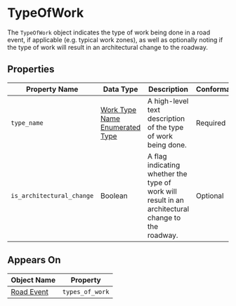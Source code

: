 # TypeOfWork
The `TypeOfWork` object indicates the type of work being done in a road event, if applicable (e.g. typical work zones), as well as optionally noting if the type of work will result in an architectural change to the roadway.

## Properties
Property Name | Data Type | Description | Conformance | Notes
--- | --- | --- | --- | ---
`type_name` | [Work Type Name Enumerated Type](/spec-content/enumerated-types/work_type_name.md) | A high-level text description of the type of work being done. | Required | 
`is_architectural_change` | Boolean | A flag indicating whether the type of work will result in an architectural change to the roadway. | Optional |

## Appears On
Object Name | Property
--- | ---
[Road Event](/spec-content/objects/road_event.md) | `types_of_work`